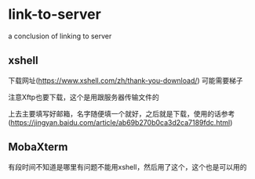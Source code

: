 # link-to-server
a conclusion of linking to server
## xshell  
下载网址(https://www.xshell.com/zh/thank-you-download/) 可能需要梯子

注意Xftp也要下载，这个是用跟服务器传输文件的

上去主要填写好邮箱，名字随便填一个就好，之后就是下载，使用的话参考(https://jingyan.baidu.com/article/ab69b270b0ca3d2ca7189fdc.html)

## MobaXterm
有段时间不知道是哪里有问题不能用xshell，然后用了这个，这个也是可以用的
